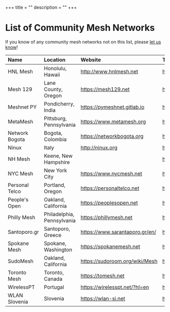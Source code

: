 +++
title = ""
description = ""
+++

# List of Community Mesh Networks

If you know of any community mesh networks not on this list, please <a href="mailto:contact@meshcenter.org">let us know</a>!

| Name           | Location                   | Website                          | Twitter                              |
| :------------- | :------------------------- | :------------------------------- | :----------------------------------- |
| HNL Mesh       | Honolulu, Hawaii           | <http://www.hnlmesh.net>         | <https://twitter.com/HNLMesh>        |
| Mesh 129       | Lane County, Oregon        | <https://mesh129.net>            | <https://twitter.com/mesh129net>     |
| Meshnet PY     | Pondicherry, India         | <https://pymeshnet.gitlab.io>    | <https://twitter.com/pymesh>         |
| MetaMesh       | Pittsburg, Pennsylvania    | <https://www.metamesh.org>       | <https://twitter.com/MetaMeshWC>     |
| Network Bogota | Bogota, Colombia           | <https://networkbogota.org>      | <https://twitter.com/Network_Bogota> |
| Ninux          | Italy                      | <http://ninux.org>               | <https://twitter.com/ninuxorg>       |
| NH Mesh        | Keene, New Hampshire       |                                  | <https://twitter.com/nhmesh_org>     |
| NYC Mesh       | New York City              | <https://www.nycmesh.net>        | <https://twitter.com/nycmesh>        |
| Personal Telco | Portland, Oregon           | <https://personaltelco.net>      | <https://twitter.com/personaltelco>  |
| People's Open  | Oakland, California        | <https://peoplesopen.net>        | <https://twitter.com/pplsopennet>    |
| Philly Mesh    | Philadelphia, Pennsylvania | <https://phillymesh.net>         | <https://twitter.com/phillymesh>     |
| Santoporo.gr   | Santoporo, Greece          | <https://www.sarantaporo.gr/en/> | <https://twitter.com/Sarantaporogr>  |
| Spokane Mesh   | Spokane, Washington        | <https://spokanemesh.net>        | <https://twitter.com/spokanemesh>    |
| SudoMesh       | Oakland, California        | <https://sudoroom.org/wiki/Mesh> | <https://twitter.com/sudomesh>       |
| Toronto Mesh   | Toronto, Canada            | <https://tomesh.net>             | <https://twitter.com/tomeshnet>      |
| WirelessPT     | Portugal                   | <https://wirelesspt.net/?hl=en>  | <https://twitter.com/wirelesspt>     |
| WLAN Slovenia  | Slovenia                   | <https://wlan-si.net>            | <https://twitter.com/wlanslovenija>  |
